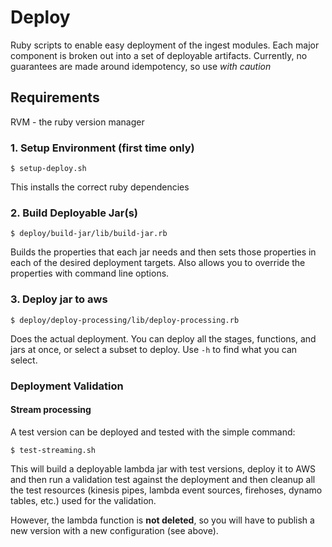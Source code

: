 # Deploy

Ruby scripts to enable easy deployment of the ingest modules. Each major component is broken out
into a set of deployable artifacts. Currently, no guarantees are made around idempotency, so
use *with caution*

## Requirements

RVM - the ruby version manager

### 1. Setup Environment (first time only)

```$ setup-deploy.sh```

This installs the correct ruby dependencies

### 2. Build Deployable Jar(s)

```$ deploy/build-jar/lib/build-jar.rb```

Builds the properties that each jar needs and then sets those properties in each of the desired deployment targets. Also allows you to 
override the properties with command line options.

### 3. Deploy jar to aws

```$ deploy/deploy-processing/lib/deploy-processing.rb```

Does the actual deployment. You can deploy all the stages, functions, and jars at once, or select
a subset to deploy. Use ```-h``` to find what you can select.

### Deployment Validation

#### Stream processing

A test version can be deployed and tested with the simple command:

```$ test-streaming.sh```

This will build a deployable lambda jar with test versions, deploy it to AWS and then run a validation test against the deployment and then cleanup all the test resources (kinesis pipes, lambda event sources, firehoses, dynamo tables, etc.) used for the validation.

However, the lambda function is **not deleted**, so you will have to publish a new version with a new configuration (see above).  
